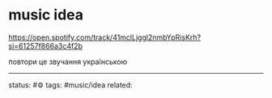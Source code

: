 # music idea

https://open.spotify.com/track/41mclLjggl2nmbYpRisKrh?si=61257f866a3c4f2b

повтори це звучання українською

--- 
status: #⚙️ 
tags: #music/idea 
related: 